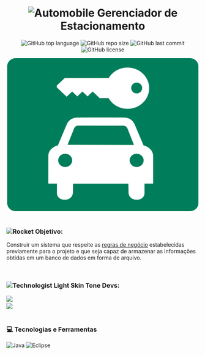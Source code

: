 <h1 align="center"><img src="https://raw.githubusercontent.com/Tarikul-Islam-Anik/Animated-Fluent-Emojis/master/Emojis/Travel%20and%20places/Automobile.png" alt="Automobile" width="40" height="40" /> Gerenciador de Estacionamento</h1>
<p align="center">
  <img alt="GitHub top language" src="https://img.shields.io/github/languages/top/filipe-rds/Projeto1-POB?color=white">
  <img alt="GitHub repo size" src="https://img.shields.io/github/repo-size/filipe-rds/Projeto1-POB?color=white">
  <img alt="GitHub last commit" src="https://img.shields.io/github/last-commit/filipe-rds/Projeto1-POB?color=white">
  <img alt="GitHub license" src="https://img.shields.io/github/license/filipe-rds/Projeto1-POB?color=white"><img>
</p>
<div align="center">
  <img src="src\arquivos\imagem.png" height="400" width="500"><br>
</div>
<div style="display: inline_block" ><br>
    <h3><img src="https://raw.githubusercontent.com/Tarikul-Islam-Anik/Animated-Fluent-Emojis/master/Emojis/Travel%20and%20places/Rocket.png" alt="Rocket" width="30" height="30" /> Objetivo:</h3>
    <p>Construir um sistema que respeite as <a href="https://github.com/filipe-rds/Projeto1-POB/blob/main/assets/POB-projeto1%20(2024.1).pdf">regras de negócio</a> estabelecidas previamente para o projeto e que seja capaz de armazenar as informações obtidas em um banco de dados em forma de arquivo.</p>
</div>

<div style="display: inline_block" ><br>
  <h3><img src="https://raw.githubusercontent.com/Tarikul-Islam-Anik/Animated-Fluent-Emojis/master/Emojis/People%20with%20professions/Technologist%20Light%20Skin%20Tone.png" alt="Technologist Light Skin Tone" width="30" height="30" /> Devs:</h3>
  <a align="center" href="https://github.com/filipe-rds" target="_blank"><img  src="https://img.shields.io/badge/Filipe_Rodrigues-000000?style=for-the-badge&logo=GitHub&logoColor=white" target="_blank"></a>
  <br>
  <a align="center" href="https://github.com/gfedacs" target="_blank"><img  src="https://img.shields.io/badge/Gabriel_Félix-000000?style=for-the-badge&logo=GitHub&logoColor=white" target="_blank"></a>
</div>

<div style="display: inline_block" ><br>
    <h3>💻 Tecnologias e Ferramentas </h3>
    <img alt="Java" src="https://img.shields.io/badge/Java-000000?style=for-the-badge&logo=openjdk&logoColor=white">
    <img alt="Eclipse" src="https://img.shields.io/badge/eclipse-000000?style=for-the-badge&logo=eclipse&logoColor=white">
</div>
